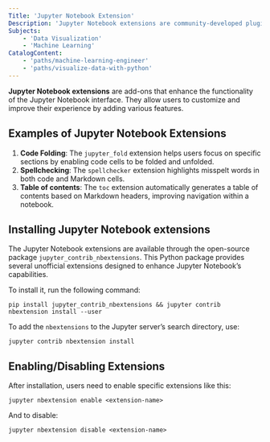 ```yaml
---
Title: 'Jupyter Notebook Extension'
Description: 'Jupyter Notebook extensions are community-developed plugins that enhance the functionality, customization, and usability of Jupyter Notebooks.'
Subjects:
    - 'Data Visualization'
    - 'Machine Learning'
CatalogContent:
    - 'paths/machine-learning-engineer'
    - 'paths/visualize-data-with-python'
---
```


**Jupyter Notebook extensions** are add-ons that enhance the functionality of the Jupyter Notebook interface. They allow users to customize and improve their experience by adding various features.

## Examples of Jupyter Notebook Extensions

1. **Code Folding**: The `jupyter_fold` extension helps users focus on specific sections by enabling code cells to be folded and unfolded.
2. **Spellchecking**: The `spellchecker` extension highlights misspelt words in both code and Markdown cells.
3. **Table of contents**: The `toc` extension automatically generates a table of contents based on Markdown headers, improving navigation within a notebook.

## Installing Jupyter Notebook extensions

The Jupyter Notebook extensions are available through the open-source package `jupyter_contrib_nbextensions`. This Python package provides several unofficial extensions designed to enhance Jupyter Notebook’s capabilities.

To install it, run the following command:

```shell
pip install jupyter_contrib_nbextensions && jupyter contrib nbextension install --user
```

To add the `nbextensions` to the Jupyter server’s search directory, use:

```shell
jupyter contrib nbextension install
```

## Enabling/Disabling Extensions

After installation, users need to enable specific extensions like this:

```pseudo
jupyter nbextension enable <extension-name>
```

And to disable:

```pseudo
jupyter nbextension disable <extension-name>
```
